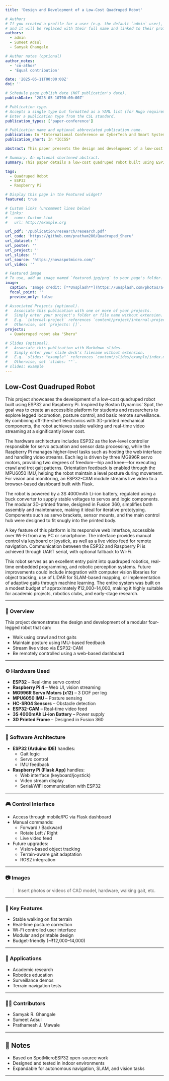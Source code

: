 ```yaml
---
title: 'Design and Development of a Low-Cost Quadruped Robot'

# Authors
# If you created a profile for a user (e.g. the default `admin` user), write the username (folder name) here
# and it will be replaced with their full name and linked to their profile.
authors:
  - admin
  - Sumeet Adsul
  - Samyak Ghangale

# Author notes (optional)
author_notes:
  - 'co-athor'
  - 'Equal contribution'

date: '2025-05-11T00:00:00Z'
doi: ''

# Schedule page publish date (NOT publication's date).
publishDate: '2025-05-10T00:00:00Z'

# Publication type.
# Accepts a single type but formatted as a YAML list (for Hugo requirements).
# Enter a publication type from the CSL standard.
publication_types: ['paper-conference']

# Publication name and optional abbreviated publication name.
publication: In *International Conference on CyberTech and Smart System*
publication_short: In *ICCSS*

abstract: This paper presents the design and development of a low-cost quadruped robot inspired by Boston Dynamics’ Spot, aimed at academic and research accessibility. Utilizing ESP32 and Raspberry Pi as the control units, the robot integrates MG996 servo motors, an MPU6050 IMU, ultrasonic sensors, and an ESP32-CAM for terrain navigation and surveillance. The system features 3D-printed modular components and a custom web interface for control and video streaming. Stable locomotion was achieved using crawl and trot gaits with real-time posture correction enabled by sensor fusion and PID control. The robot serves as a cost-effective, extensible platform for exploring legged locomotion, embedded systems, and autonomous mobility.

# Summary. An optional shortened abstract.
summary: This paper details a low-cost quadruped robot built using ESP32 and Raspberry Pi for terrain navigation and surveillance. Featuring 3D-printed parts, servo-driven legs, sensor-based posture control, and live video streaming, the robot offers stable movement and remote operation. It serves as an accessible platform for robotics education and research.

tags:
  - Quadruped Robot
  - ESP32
  - Raspberry Pi

# Display this page in the Featured widget?
featured: true

# Custom links (uncomment lines below)
# links:
# - name: Custom Link
#   url: http://example.org

url_pdf: '/publication/research/research.pdf'
url_code: 'https://github.com/pratham280/Quadruped_Sheru'
url_dataset: ''
url_poster: ''
url_project: ''
url_slides: ''
url_source: 'https://novaspotmicro.com/'
url_video: ''

# Featured image
# To use, add an image named `featured.jpg/png` to your page's folder.
image:
  caption: 'Image credit: [**Unsplash**](https://unsplash.com/photos/a-close-up-of-a-robot-that-is-yellow-NnYbRvZUi9A?utm_content=creditShareLink&utm_medium=referral&utm_source=unsplash)'
  focal_point: ''
  preview_only: false

# Associated Projects (optional).
#   Associate this publication with one or more of your projects.
#   Simply enter your project's folder or file name without extension.
#   E.g. `internal-project` references `content/project/internal-project/index.md`.
#   Otherwise, set `projects: []`.
projects:
  - Quaderuped robot aka "Sheru"

# Slides (optional).
#   Associate this publication with Markdown slides.
#   Simply enter your slide deck's filename without extension.
#   E.g. `slides: "example"` references `content/slides/example/index.md`.
#   Otherwise, set `slides: ""`.
# slides: example
---
```

<!-- 
{{% callout note %}}
Click the _Cite_ button above to demo the feature to enable visitors to import publication metadata into their reference management software.
{{% /callout %}}

{{% callout note %}}
Create your slides in Markdown - click the _Slides_ button to check out the example.
{{% /callout %}}

Add the publication's **full text** or **supplementary notes** here. You can use rich formatting such as including [code, math, and images](https://docs.hugoblox.com/content/writing-markdown-latex/). -->

## Low-Cost Quadruped Robot

This project showcases the development of a low-cost quadruped robot built using ESP32 and Raspberry Pi. Inspired by Boston Dynamics' Spot, the goal was to create an accessible platform for students and researchers to explore legged locomotion, posture control, and basic remote surveillance. By combining off-the-shelf electronics with 3D-printed mechanical components, the robot achieves stable walking and real-time video streaming at a significantly lower cost.

The hardware architecture includes ESP32 as the low-level controller responsible for servo actuation and sensor data processing, while the Raspberry Pi manages higher-level tasks such as hosting the web interface and handling video streams. Each leg is driven by three MG996R servo motors, providing two degrees of freedom—hip and knee—for executing crawl and trot gait patterns. Orientation feedback is enabled through the MPU6050 IMU, helping the robot maintain a level posture during movement. For vision and monitoring, an ESP32-CAM module streams live video to a browser-based dashboard built with Flask.

The robot is powered by a 3S 4000mAh Li-ion battery, regulated using a buck converter to supply stable voltages to servos and logic components. The modular 3D-printed frame, designed in Fusion 360, simplifies both assembly and maintenance, making it ideal for iterative prototyping. Components such as servo brackets, sensor mounts, and the main control hub were designed to fit snugly into the printed body.

A key feature of this platform is its responsive web interface, accessible over Wi-Fi from any PC or smartphone. The interface provides manual control via keyboard or joystick, as well as a live video feed for remote navigation. Communication between the ESP32 and Raspberry Pi is achieved through UART serial, with optional fallback to Wi-Fi.

This robot serves as an excellent entry point into quadruped robotics, real-time embedded programming, and robotic perception systems. Future improvements could include integration with computer vision libraries for object tracking, use of LIDAR for SLAM-based mapping, or implementation of adaptive gaits through machine learning. The entire system was built on a modest budget of approximately ₹12,000–14,000, making it highly suitable for academic projects, robotics clubs, and early-stage research.

---

### 📌 Overview

This project demonstrates the design and development of a modular four-legged robot that can:
- Walk using crawl and trot gaits
- Maintain posture using IMU-based feedback
- Stream live video via ESP32-CAM
- Be remotely controlled using a web-based dashboard

---

### ⚙️ Hardware Used
- **ESP32** – Real-time servo control
- **Raspberry Pi 4** – Web UI, vision streaming
- **MG996R Servo Motors (x12)** – 3 DOF per leg
- **MPU6050 IMU** – Posture sensing
- **HC-SR04 Sensors** – Obstacle detection
- **ESP32-CAM** – Real-time video feed
- **3S 4000mAh Li-ion Battery** – Power supply
- **3D Printed Frame** – Designed in Fusion 360

---

### 🧠 Software Architecture
- **ESP32 (Arduino IDE)** handles:
  - Gait logic
  - Servo control
  - IMU feedback
- **Raspberry Pi (Flask App)** handles:
  - Web interface (keyboard/joystick)
  - Video stream display
  - Serial/WiFi communication with ESP32

---

### 🎮 Control Interface
- Access through mobile/PC via Flask dashboard
- Manual commands:
  - Forward / Backward
  - Rotate Left / Right
  - Live video feed
- Future upgrades:
  - Vision-based object tracking
  - Terrain-aware gait adaptation
  - ROS2 integration

---

### 📷 Images
> Insert photos or videos of CAD model, hardware, walking gait, etc.

---

### 🚀 Key Features
- Stable walking on flat terrain
- Real-time posture correction
- Wi-Fi controlled user interface
- Modular and printable design
- Budget-friendly (~₹12,000–14,000)

---

### 🧪 Applications
- Academic research
- Robotics education
- Surveillance demos
- Terrain navigation tests

---

### 👨‍💻 Contributors
- Samyak R. Ghangale  
- Sumeet Adsul  
- Prathamesh J. Mawale   

<!-- --- -->
<!-- 
### 📄 License
This project is licensed under the **Apache License 2.0**. -->

---

## 📝 Notes
- Based on SpotMicroESP32 open-source work
- Designed and tested in indoor environments
- Expandable for autonomous navigation, SLAM, and vision tasks

---

